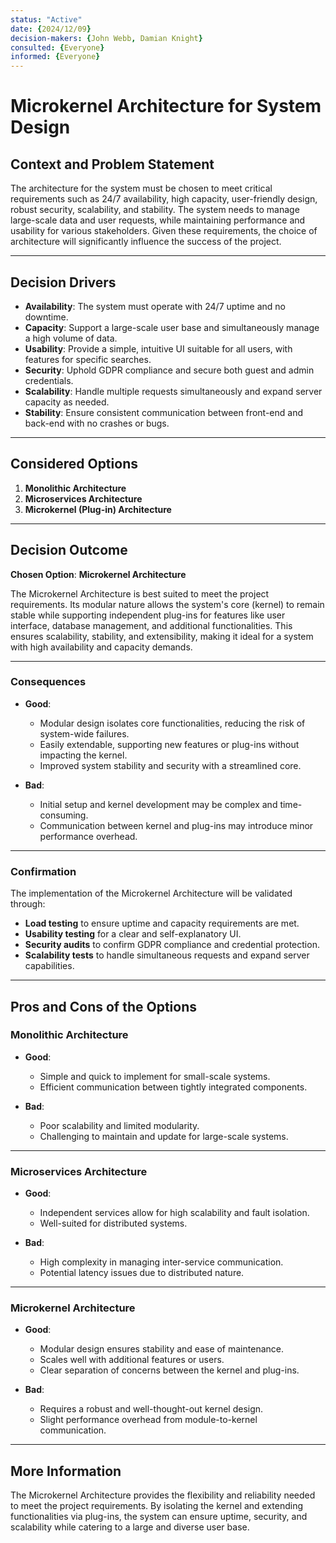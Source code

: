```yaml
---
status: "Active"
date: {2024/12/09}
decision-makers: {John Webb, Damian Knight}
consulted: {Everyone}
informed: {Everyone}
---
```


# Microkernel Architecture for System Design

## Context and Problem Statement

The architecture for the system must be chosen to meet critical requirements such as 24/7 availability, high capacity, user-friendly design, robust security, scalability, and stability. The system needs to manage large-scale data and user requests, while maintaining performance and usability for various stakeholders. Given these requirements, the choice of architecture will significantly influence the success of the project.

---

## Decision Drivers

* **Availability**: The system must operate with 24/7 uptime and no downtime.  
* **Capacity**: Support a large-scale user base and simultaneously manage a high volume of data.  
* **Usability**: Provide a simple, intuitive UI suitable for all users, with features for specific searches.  
* **Security**: Uphold GDPR compliance and secure both guest and admin credentials.  
* **Scalability**: Handle multiple requests simultaneously and expand server capacity as needed.  
* **Stability**: Ensure consistent communication between front-end and back-end with no crashes or bugs.

---

## Considered Options

1. **Monolithic Architecture**  
2. **Microservices Architecture**  
3. **Microkernel (Plug-in) Architecture**

---

## Decision Outcome

**Chosen Option**: **Microkernel Architecture**

The Microkernel Architecture is best suited to meet the project requirements. Its modular nature allows the system's core (kernel) to remain stable while supporting independent plug-ins for features like user interface, database management, and additional functionalities. This ensures scalability, stability, and extensibility, making it ideal for a system with high availability and capacity demands.

---

### Consequences

* **Good**:  
  * Modular design isolates core functionalities, reducing the risk of system-wide failures.  
  * Easily extendable, supporting new features or plug-ins without impacting the kernel.  
  * Improved system stability and security with a streamlined core.

* **Bad**:  
  * Initial setup and kernel development may be complex and time-consuming.  
  * Communication between kernel and plug-ins may introduce minor performance overhead.

---

### Confirmation

The implementation of the Microkernel Architecture will be validated through:  
- **Load testing** to ensure uptime and capacity requirements are met.  
- **Usability testing** for a clear and self-explanatory UI.  
- **Security audits** to confirm GDPR compliance and credential protection.  
- **Scalability tests** to handle simultaneous requests and expand server capabilities.

---

## Pros and Cons of the Options

### Monolithic Architecture  

* **Good**:  
  * Simple and quick to implement for small-scale systems.  
  * Efficient communication between tightly integrated components.

* **Bad**:  
  * Poor scalability and limited modularity.  
  * Challenging to maintain and update for large-scale systems.  

---

### Microservices Architecture  

* **Good**:  
  * Independent services allow for high scalability and fault isolation.  
  * Well-suited for distributed systems.

* **Bad**:  
  * High complexity in managing inter-service communication.  
  * Potential latency issues due to distributed nature.

---

### Microkernel Architecture  

* **Good**:  
  * Modular design ensures stability and ease of maintenance.  
  * Scales well with additional features or users.  
  * Clear separation of concerns between the kernel and plug-ins.

* **Bad**:  
  * Requires a robust and well-thought-out kernel design.  
  * Slight performance overhead from module-to-kernel communication.

---

## More Information

The Microkernel Architecture provides the flexibility and reliability needed to meet the project requirements. By isolating the kernel and extending functionalities via plug-ins, the system can ensure uptime, security, and scalability while catering to a large and diverse user base.
